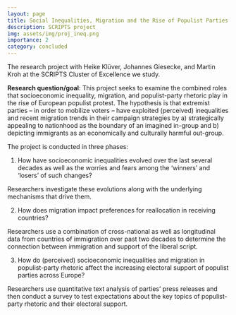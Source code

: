 ```yaml
---
layout: page
title: Social Inequalities, Migration and the Rise of Populist Parties
description: SCRIPTS project
img: assets/img/proj_ineq.png
importance: 2
category: concluded
---
```


The research project with Heike Klüver, Johannes Giesecke, and Martin Kroh at the SCRIPTS Cluster of Excellence we study. 


__Research question/goal__: This project seeks to examine the combined roles that socioeconomic inequality, migration, and populist-party rhetoric play in the rise of European populist protest. The hypothesis is that extremist parties – in order to mobilize voters – have exploited (perceived) inequalities and recent migration trends in their campaign strategies by a) strategically appealing to nationhood as the boundary of an imagined in-group and b) depicting immigrants as an economically and culturally harmful out-group.

The project is conducted in three phases:

1. How have socioeconomic inequalities evolved over the last several decades as well as the worries and fears among the ‘winners’ and ‘losers’ of such changes?

Researchers investigate these evolutions along with the underlying mechanisms that drive them.

2. How does migration impact preferences for reallocation in receiving countries?

Researchers use a combination of cross-national as well as longitudinal data from countries of immigration over past two decades to determine the connection between immigration and support of the liberal script.

3. How do (perceived) socioeconomic inequalities and migration in populist-party rhetoric affect the increasing electoral support of populist parties across Europe?

Researchers use quantitative text analysis of parties’ press releases and then conduct a survey to test expectations about the key topics of populist-party rhetoric and their electoral support.

